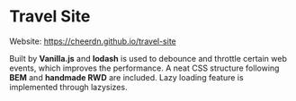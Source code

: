 # Travel Site
Website: https://cheerdn.github.io/travel-site

Built by **Vanilla.js** and **lodash** is used to debounce and throttle certain web events, which improves the performance. A neat CSS structure following **BEM** and **handmade RWD** are included. Lazy loading feature is implemented through lazysizes.
